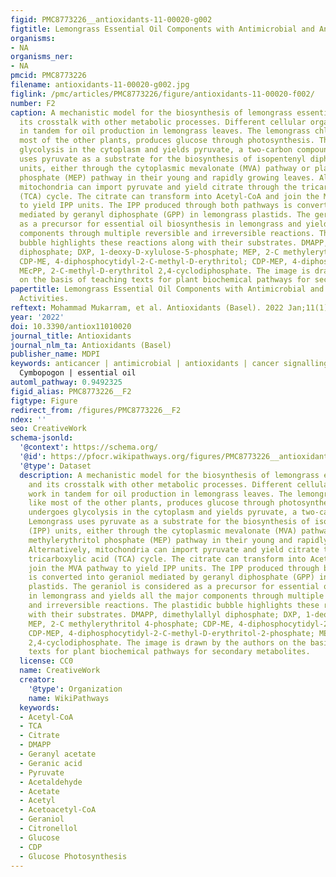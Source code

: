 ```yaml
---
figid: PMC8773226__antioxidants-11-00020-g002
figtitle: Lemongrass Essential Oil Components with Antimicrobial and Anticancer Activities
organisms:
- NA
organisms_ner:
- NA
pmcid: PMC8773226
filename: antioxidants-11-00020-g002.jpg
figlink: /pmc/articles/PMC8773226/figure/antioxidants-11-00020-f002/
number: F2
caption: A mechanistic model for the biosynthesis of lemongrass essential oil and
  its crosstalk with other metabolic processes. Different cellular organelles work
  in tandem for oil production in lemongrass leaves. The lemongrass chloroplast, like
  most of the other plants, produces glucose through photosynthesis. The glucose undergoes
  glycolysis in the cytoplasm and yields pyruvate, a two-carbon compound. Lemongrass
  uses pyruvate as a substrate for the biosynthesis of isopentenyl diphosphate (IPP)
  units, either through the cytoplasmic mevalonate (MVA) pathway or plastidic methylerythritol
  phosphate (MEP) pathway in their young and rapidly growing leaves. Alternatively,
  mitochondria can import pyruvate and yield citrate through the tricarboxylic acid
  (TCA) cycle. The citrate can transform into Acetyl-CoA and join the MVA pathway
  to yield IPP units. The IPP produced through both pathways is converted into geraniol
  mediated by geranyl diphosphate (GPP) in lemongrass plastids. The geraniol is considered
  as a precursor for essential oil biosynthesis in lemongrass and yields all the major
  components through multiple reversible and irreversible reactions. The plastidic
  bubble highlights these reactions along with their substrates. DMAPP, dimethylallyl
  diphosphate; DXP, 1-deoxy-D-xylulose-5-phosphate; MEP, 2-C methylerythritol 4-phosphate;
  CDP-ME, 4-diphosphocytidyl-2-C-methyl-D-erythritol; CDP-MEP, 4-diphosphocytidyl-2-C-methyl-D-erythritol-2-phosphate;
  MEcPP, 2-C-methyl-D-erythritol 2,4-cyclodiphosphate. The image is drawn by the authors
  on the basis of teaching texts for plant biochemical pathways for secondary metabolites.
papertitle: Lemongrass Essential Oil Components with Antimicrobial and Anticancer
  Activities.
reftext: Mohammad Mukarram, et al. Antioxidants (Basel). 2022 Jan;11(1):20.
year: '2022'
doi: 10.3390/antiox11010020
journal_title: Antioxidants
journal_nlm_ta: Antioxidants (Basel)
publisher_name: MDPI
keywords: anticancer | antimicrobial | antioxidants | cancer signalling | citral |
  Cymbopogon | essential oil
automl_pathway: 0.9492325
figid_alias: PMC8773226__F2
figtype: Figure
redirect_from: /figures/PMC8773226__F2
ndex: ''
seo: CreativeWork
schema-jsonld:
  '@context': https://schema.org/
  '@id': https://pfocr.wikipathways.org/figures/PMC8773226__antioxidants-11-00020-g002.html
  '@type': Dataset
  description: A mechanistic model for the biosynthesis of lemongrass essential oil
    and its crosstalk with other metabolic processes. Different cellular organelles
    work in tandem for oil production in lemongrass leaves. The lemongrass chloroplast,
    like most of the other plants, produces glucose through photosynthesis. The glucose
    undergoes glycolysis in the cytoplasm and yields pyruvate, a two-carbon compound.
    Lemongrass uses pyruvate as a substrate for the biosynthesis of isopentenyl diphosphate
    (IPP) units, either through the cytoplasmic mevalonate (MVA) pathway or plastidic
    methylerythritol phosphate (MEP) pathway in their young and rapidly growing leaves.
    Alternatively, mitochondria can import pyruvate and yield citrate through the
    tricarboxylic acid (TCA) cycle. The citrate can transform into Acetyl-CoA and
    join the MVA pathway to yield IPP units. The IPP produced through both pathways
    is converted into geraniol mediated by geranyl diphosphate (GPP) in lemongrass
    plastids. The geraniol is considered as a precursor for essential oil biosynthesis
    in lemongrass and yields all the major components through multiple reversible
    and irreversible reactions. The plastidic bubble highlights these reactions along
    with their substrates. DMAPP, dimethylallyl diphosphate; DXP, 1-deoxy-D-xylulose-5-phosphate;
    MEP, 2-C methylerythritol 4-phosphate; CDP-ME, 4-diphosphocytidyl-2-C-methyl-D-erythritol;
    CDP-MEP, 4-diphosphocytidyl-2-C-methyl-D-erythritol-2-phosphate; MEcPP, 2-C-methyl-D-erythritol
    2,4-cyclodiphosphate. The image is drawn by the authors on the basis of teaching
    texts for plant biochemical pathways for secondary metabolites.
  license: CC0
  name: CreativeWork
  creator:
    '@type': Organization
    name: WikiPathways
  keywords:
  - Acetyl-CoA
  - TCA
  - Citrate
  - DMAPP
  - Geranyl acetate
  - Geranic acid
  - Pyruvate
  - Acetaldehyde
  - Acetate
  - Acetyl
  - Acetoacetyl-CoA
  - Geraniol
  - Citronellol
  - Glucose
  - CDP
  - Glucose Photosynthesis
---
```

